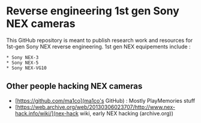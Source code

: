 # Reverse engineering 1st gen Sony NEX cameras

This GitHub repository is meant to publish research work and resources for 1st-gen Sony NEX reverse engineering. 1st gen NEX equipements include :

    * Sony NEX-3
    * Sony NEX-5
    * Sony NEX-VG10

## Other people hacking NEX cameras

 * [https://github.com/ma1co](ma1co's GitHub) : Mostly PlayMemories stuff
 * [https://web.archive.org/web/20130306023707/http://www.nex-hack.info/wiki/](nex-hack wiki, early NEX hacking (archive.org))
